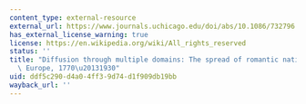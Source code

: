 ```yaml
---
content_type: external-resource
external_url: https://www.journals.uchicago.edu/doi/abs/10.1086/732796
has_external_license_warning: true
license: https://en.wikipedia.org/wiki/All_rights_reserved
status: ''
title: "Diffusion through multiple domains: The spread of romantic nationalism across\
  \ Europe, 1770\u20131930"
uid: ddf5c290-d4a0-4ff3-9d74-d1f909db19bb
wayback_url: ''
---
```

